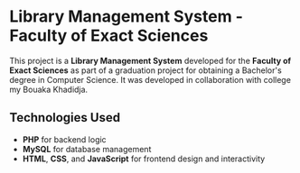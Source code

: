 # Library Management System - Faculty of Exact Sciences

This project is a **Library Management System** developed for the **Faculty of Exact Sciences** as part of a graduation project for obtaining a Bachelor's degree in Computer Science. It was developed in collaboration with college my Bouaka Khadidja.

## Technologies Used
- **PHP** for backend logic
- **MySQL** for database management
- **HTML**, **CSS**, and **JavaScript** for frontend design and interactivity

